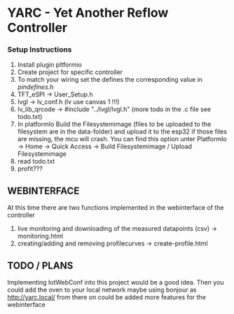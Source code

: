 # YARC - Yet Another Reflow Controller

### Setup Instructions

1. Install plugin pltformio
2. Create project for specific controller
3. To match your wiring set the defines the corresponding value in _pindefines.h_
4. TFT_eSPI -> User_Setup.h
5. lvgl -> lv_conf.h (lv use canvas 1 !!!)
6. lv_lib_qrcode -> #include "../lvgl/lvgl.h" (more todo in the .c file see todo.txt)
7. In platformIo Build the Filesystemimage (files to be uploaded to the filesystem are in the data-folder) and upload it to the esp32 if those files are missing, the mcu will crash. You can find this option unter PlatformIo -> Home -> Quick Access -> Build Filesystemimage / Upload Filesystemimage
9. read todo.txt
10. profit???


## WEBINTERFACE

At this time there are two functions implemented in the webinterface of the controller

1. live monitoring and downloading of the measured datapoints (csv) -> monitoring.html
2. creating/adding and removing profilecurves -> create-profile.html


## TODO / PLANS

Implementing IotWebConf into this project would be a good idea. Then you could add the oven to your local network maybe using bonjour as http://yarc.local/
from there on could be added more features for the webinterface
